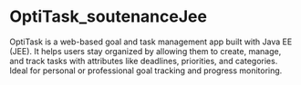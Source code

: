 # OptiTask_soutenanceJee
OptiTask is a web-based goal and task management app built with Java EE (JEE). It helps users stay organized by allowing them to create, manage, and track tasks with attributes like deadlines, priorities, and categories. Ideal for personal or professional goal tracking and progress monitoring.
